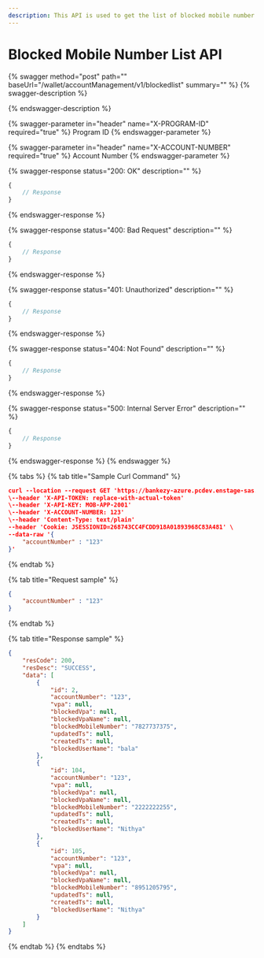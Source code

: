 ```yaml
---
description: This API is used to get the list of blocked mobile number
---
```


# Blocked Mobile Number List API

{% swagger method="post" path="" baseUrl="<domain>/wallet/accountManagement/v1/blockedlist" summary="" %}
{% swagger-description %}

{% endswagger-description %}

{% swagger-parameter in="header" name="X-PROGRAM-ID" required="true" %}
Program ID 
{% endswagger-parameter %}

{% swagger-parameter in="header" name="X-ACCOUNT-NUMBER" required="true" %}
Account Number 
{% endswagger-parameter %}

{% swagger-response status="200: OK" description="" %}
```javascript
{
    // Response
}
```
{% endswagger-response %}

{% swagger-response status="400: Bad Request" description="" %}
```javascript
{
    // Response
}
```
{% endswagger-response %}

{% swagger-response status="401: Unauthorized" description="" %}
```javascript
{
    // Response
}
```
{% endswagger-response %}

{% swagger-response status="404: Not Found" description="" %}
```javascript
{
    // Response
}
```
{% endswagger-response %}

{% swagger-response status="500: Internal Server Error" description="" %}
```javascript
{
    // Response
}
```
{% endswagger-response %}
{% endswagger %}

{% tabs %}
{% tab title="Sample  Curl Command" %}
```json
curl --location --request GET 'https://bankezy-azure.pcdev.enstage-sas.com/wallet/accountManagement/v1/blockedlist' \
\--header 'X-API-TOKEN: replace-with-actual-token'
\--header 'X-API-KEY: MOB-APP-2001'
\--header 'X-ACCOUNT-NUMBER: 123'
\--header 'Content-Type: text/plain'
--header 'Cookie: JSESSIONID=268743CC4FCDD918A01893968C83A481' \
--data-raw '{
    "accountNumber" : "123"
}'
```
{% endtab %}

{% tab title="Request sample" %}
```json
{
    "accountNumber" : "123"
}
```
{% endtab %}

{% tab title="Response sample" %}
```json
{
    "resCode": 200,
    "resDesc": "SUCCESS",
    "data": [
        {
            "id": 2,
            "accountNumber": "123",
            "vpa": null,
            "blockedVpa": null,
            "blockedVpaName": null,
            "blockedMobileNumber": "7827737375",
            "updatedTs": null,
            "createdTs": null,
            "blockedUserName": "bala"
        },
        {
            "id": 104,
            "accountNumber": "123",
            "vpa": null,
            "blockedVpa": null,
            "blockedVpaName": null,
            "blockedMobileNumber": "2222222255",
            "updatedTs": null,
            "createdTs": null,
            "blockedUserName": "Nithya"
        },
        {
            "id": 105,
            "accountNumber": "123",
            "vpa": null,
            "blockedVpa": null,
            "blockedVpaName": null,
            "blockedMobileNumber": "8951205795",
            "updatedTs": null,
            "createdTs": null,
            "blockedUserName": "Nithya"
        }
    ]
}
```
{% endtab %}
{% endtabs %}
